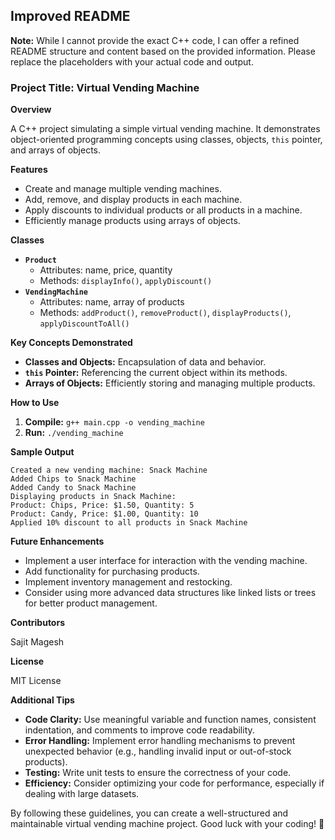 ## Improved README

**Note:** While I cannot provide the exact C++ code, I can offer a refined README structure and content based on the provided information. Please replace the placeholders with your actual code and output.

### Project Title: Virtual Vending Machine

**Overview**

A C++ project simulating a simple virtual vending machine. It demonstrates object-oriented programming concepts using classes, objects, `this` pointer, and arrays of objects.

**Features**

* Create and manage multiple vending machines.
* Add, remove, and display products in each machine.
* Apply discounts to individual products or all products in a machine.
* Efficiently manage products using arrays of objects.

**Classes**

* **`Product`**
    * Attributes: name, price, quantity
    * Methods: `displayInfo()`, `applyDiscount()`
* **`VendingMachine`**
    * Attributes: name, array of products
    * Methods: `addProduct()`, `removeProduct()`, `displayProducts()`, `applyDiscountToAll()`

**Key Concepts Demonstrated**

* **Classes and Objects:** Encapsulation of data and behavior.
* **`this` Pointer:** Referencing the current object within its methods.
* **Arrays of Objects:** Efficiently storing and managing multiple products.

**How to Use**

1. **Compile:** `g++ main.cpp -o vending_machine`
2. **Run:** `./vending_machine`

**Sample Output**

```
Created a new vending machine: Snack Machine
Added Chips to Snack Machine
Added Candy to Snack Machine
Displaying products in Snack Machine:
Product: Chips, Price: $1.50, Quantity: 5
Product: Candy, Price: $1.00, Quantity: 10
Applied 10% discount to all products in Snack Machine
```

**Future Enhancements**

* Implement a user interface for interaction with the vending machine.
* Add functionality for purchasing products.
* Implement inventory management and restocking.
* Consider using more advanced data structures like linked lists or trees for better product management.

**Contributors**

Sajit Magesh

**License**

MIT License

**Additional Tips**

* **Code Clarity:** Use meaningful variable and function names, consistent indentation, and comments to improve code readability.
* **Error Handling:** Implement error handling mechanisms to prevent unexpected behavior (e.g., handling invalid input or out-of-stock products).
* **Testing:** Write unit tests to ensure the correctness of your code.
* **Efficiency:** Consider optimizing your code for performance, especially if dealing with large datasets.

By following these guidelines, you can create a well-structured and maintainable virtual vending machine project. Good luck with your coding! 🚀
